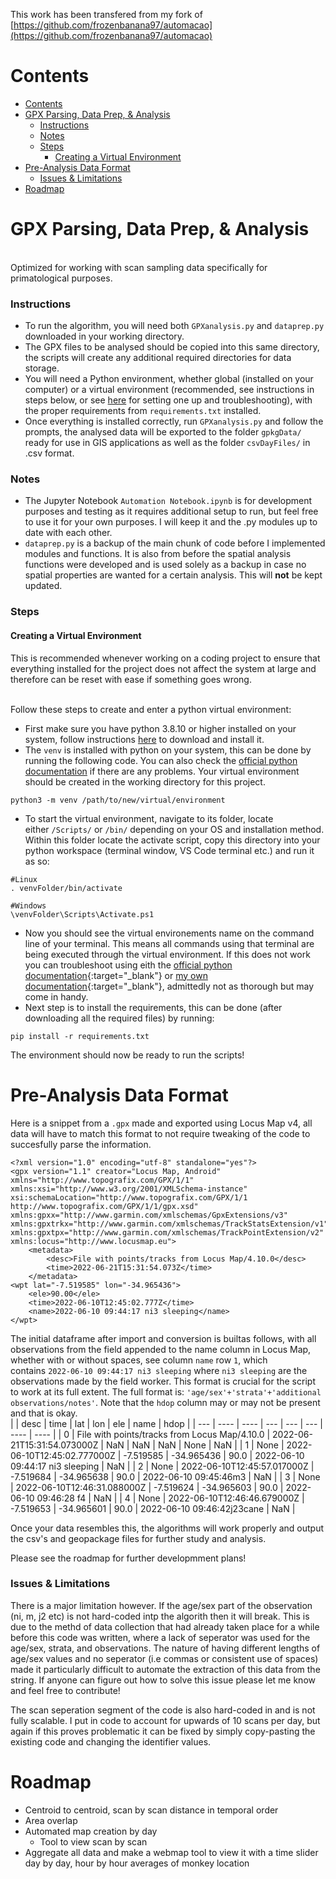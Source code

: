 This work has been transfered from my fork of [https://github.com/frozenbanana97/automacao](https://github.com/frozenbanana97/automacao)
<br>
# Contents

- [Contents](#contents)
- [GPX Parsing, Data Prep, & Analysis](#gpx-parsing-data-prep--analysis)
    - [Instructions](#instructions)
    - [Notes](#notes)
    - [Steps](#steps)
      - [Creating a Virtual Environment](#creating-a-virtual-environment)
- [Pre-Analysis Data Format](#pre-analysis-data-format)
    - [Issues & Limitations](#issues--limitations)
- [Roadmap](#roadmap)

# GPX Parsing, Data Prep, & Analysis
<br>
Optimized for working with scan sampling data specifically for primatological purposes.

### Instructions

* To run the algorithm, you will need both `GPXanalysis.py` and `dataprep.py` downloaded in your working directory.
* The GPX files to be analysed should be copied into this same directory, the scripts will create any additional required directories for data storage.
* You will need a Python environment, whether global (installed on your computer) or a virtual environment (recommended, see instructions in steps below, or see [here](https://github.com/frozenbanana97/documentation) for setting one up and troubleshooting), with the proper requirements from `requirements.txt` installed.
* Once everything is installed correctly, run `GPXanalysis.py` and follow the prompts, the analysed data will be exported to the folder `gpkgData/` ready for use in GIS applications as well as the folder `csvDayFiles/` in .csv format.

### Notes

* The Jupyter Notebook `Automation Notebook.ipynb` is for development purposes and testing as it requires additional setup to run, but feel free to use it for your own purposes. I will keep it and the .py modules up to date with each other.
* `dataprep.py` is a backup of the main chunk of code before I implemented modules and functions. It is also from before the spatial analysis functions were developed and is used solely as a backup in case no spatial properties are wanted for a certain analysis. This will **not** be kept updated.

### Steps

#### Creating a Virtual Environment

This is recommended whenever working on a coding project to ensure that everything installed for the project does not affect the system at large and therefore can be reset with ease if something goes wrong.

<br>
Follow these steps to create and enter a python virtual environment:

* First make sure you have python 3.8.10 or higher installed on your system, follow instructions [here](https://www.python.org/downloads/) to download and install it.
* The `venv` is installed with python on your system, this can be done by running the following code. You can also check the [official python documentation](https://docs.python.org/3/library/venv.html) if there are any problems. Your virtual environment should be created in the working directory for this project.

```
python3 -m venv /path/to/new/virtual/environment
```

* To start the virtual environment, navigate to its folder, locate either `/Scripts/` or `/bin/` depending on your OS and installation method. Within this folder locate the activate script, copy this directory into your python workspace (terminal window, VS Code terminal etc.) and run it as so:

```
#Linux
. venvFolder/bin/activate
```

```
#Windows
\venvFolder\Scripts\Activate.ps1
```

* Now you should see the virtual environements name on the command line of your terminal. This means all commands using that terminal are being executed through the virtual environment. If this does not work you can troubleshoot using eith the [official python documentation](https://docs.python.org/3/library/venv.html){:target="_blank"} or [my own documentation](https://github.com/frozenbanana97/documentation){:target="_blank"}, admittedly not as thorough but may come in handy.
* Next step is to install the requirements, this can be done (after downloading all the required files) by running:

```
pip install -r requirements.txt
```

The environment should now be ready to run the scripts!

# Pre-Analysis Data Format

Here is a snippet from a `.gpx` made and exported using Locus Map v4, all data will have to match this format to not require tweaking of the code to succesfully parse the information.
<br>
```
<?xml version="1.0" encoding="utf-8" standalone="yes"?>
<gpx version="1.1" creator="Locus Map, Android"
xmlns="http://www.topografix.com/GPX/1/1"
xmlns:xsi="http://www.w3.org/2001/XMLSchema-instance"
xsi:schemaLocation="http://www.topografix.com/GPX/1/1 http://www.topografix.com/GPX/1/1/gpx.xsd"
xmlns:gpxx="http://www.garmin.com/xmlschemas/GpxExtensions/v3"
xmlns:gpxtrkx="http://www.garmin.com/xmlschemas/TrackStatsExtension/v1"
xmlns:gpxtpx="http://www.garmin.com/xmlschemas/TrackPointExtension/v2"
xmlns:locus="http://www.locusmap.eu">
    <metadata>
        <desc>File with points/tracks from Locus Map/4.10.0</desc>
        <time>2022-06-21T15:31:54.073Z</time>
    </metadata>
<wpt lat="-7.519585" lon="-34.965436">
    <ele>90.00</ele>
    <time>2022-06-10T12:45:02.777Z</time>
    <name>2022-06-10 09:44:17 ni3 sleeping</name>
</wpt>
```

The initial dataframe after import and conversion is builtas follows, with all observations from the field appended to the name column in Locus Map, whether with or without spaces, see column `name` row `1`, which contains `2022-06-10 09:44:17 ni3 sleeping` where `ni3 sleeping` are the observations made by the field worker. This format is crucial for the script to work at its full extent. The full format is: `'age/sex'+'strata'+'additional observations/notes'`. Note that the `hdop` column may or may not be present and that is okay.
<br>
|  | desc | time | lat | lon | ele | name | hdop |
| --- | ---- | ---- | --- | --- | --- | ---- | ---- |
| 0 | File with points/tracks from Locus Map/4.10.0 | 2022-06-21T15:31:54.073000Z | NaN | NaN | NaN | None | NaN |
| 1 | None | 2022-06-10T12:45:02.777000Z | -7.519585 | -34.965436 | 90.0 | 2022-06-10 09:44:17 ni3 sleeping | NaN |
| 2 | None | 2022-06-10T12:45:57.017000Z | -7.519684 | -34.965638 | 90.0 | 2022-06-10 09:45:46m3 | NaN |
| 3 | None | 2022-06-10T12:46:31.088000Z | -7.519624 | -34.965603 | 90.0 | 2022-06-10 09:46:28 f4 | NaN |
| 4 | None | 2022-06-10T12:46:46.679000Z | -7.519653 | -34.965601 | 90.0 | 2022-06-10 09:46:42j23cane | NaN |

Once your data resembles this, the algorithms will work properly and output the csv's and geopackage files for further study and analysis.

Please see the roadmap for further developmment plans!

### Issues & Limitations

There is a major limitation however. If the age/sex part of the observation (ni, m, j2 etc) is not hard-coded intp the algorith then it will break. This is due to the methd of data collection that had already taken place for a while before this code was written, where a lack of seperator was used for the age/sex, strata, and observations. The nature of having different lengths of age/sex values and no seperator (i.e commas or consistent use of spaces) made it particularly difficult to automate the extraction of this data from the string. If anyone can figure out how to solve this issue please let me know and feel free to contribute!

The scan seperation segment of the code is also hard-coded in and is not fully scalable. I put in code to account for upwards of 10 scans per day, but again if this proves problematic it can be fixed by simply copy-pasting the existing code and changing the identifier values.

# Roadmap

* Centroid to centroid, scan by scan distance in temporal order
* Area overlap
* Automated map creation by day
    * Tool to view scan by scan
* Aggregate all data and make a webmap tool to view it with a time slider day by day, hour by hour averages of monkey location